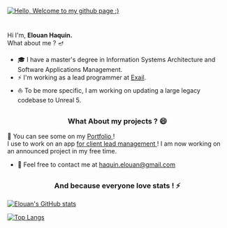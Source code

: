 [![Hello, Welcome to my github page :)](https://pimp-my-readme-next.vercel.app/api/wavy-banner?subtitle=Welcome%20to%20my%20github%20page%20%3A%29&title=Hello)](https://www.linkedin.com/in/elouan-haquin/)
<h1 align="center" style="padding: 0;">

</h1>



 
Hi I'm, <strong> Elouan Haquin. </strong> <br>
What about me ? 🪔

 - 🎓 I have a master's degree in Information Systems Architecture and Software Applications Management. 
 - ⚡ I'm working as a lead programmer at <a href="https://www.exail.com/"  target="_blank"  >Exail</a>. 
 - ⛵ To be more specific, I am working on updating a large legacy codebase to Unreal 5.

##

<h3 align="center" style="padding: 0;">
  What About my projects ?  😄
</h3>

🎲 You can see some on my <a href="https://www.elouan-haquin.com/"  target="_blank"  >Portfolio </a> ! </br>
I use to work on an app <a href="https://www.lebonclient.fr/"  target="_blank"  >  for client lead management  </a>  !
I am now working on an announced project in my free time. 


- 💬 Feel free to contact me at haquin.elouan@gmail.com 


##

<h3 align="center" style="padding: 0;">
 And because everyone love stats ! ⚡
</h3>



[![Elouan's GitHub stats](https://github-readme-stats.vercel.app/api?username=elouanhaquin&theme=tokyonight&show_icons=true)](https://github.com/elouanhaquin/github-readme-stats)
  
[![Top Langs](https://github-readme-stats.vercel.app/api/top-langs/?username=elouanhaquin&layout=compact&theme=tokyonight)](https://github.com/elouanhaquin/github-readme-stats)

<!--
**elouanhaquin/elouanhaquin** is a ✨ _special_ ✨ repository because its `README.md` (this file) appears on your GitHub profile.

Here are some ideas to get you started:

- 🔭 I’m currently working on ...
- 🌱 I’m currently learning ...
- 👯 I’m looking to collaborate on ...
- 🤔 I’m looking for help with ...
- 💬 Ask me about ...
- 📫 How to reach me: ...
- 😄 Pronouns: ...
- ⚡ Fun fact: ...

- [x] @mentions, #refs, [links](), **formatting**, and <del>tags</del> supported
- [x] list syntax required (any unordered or ordered list supported)
- [x] this is a complete item
- [ ] this is an incomplete item


-->
